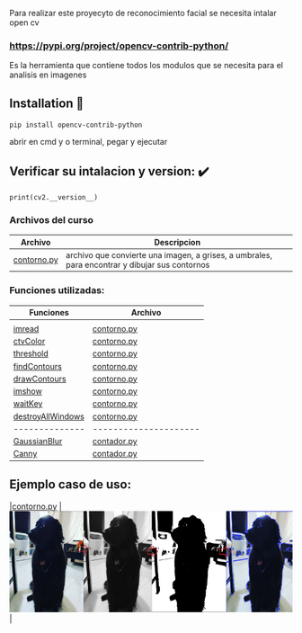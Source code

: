 Para realizar este proyecyto de reconocimiento facial se necesita intalar open cv
### https://pypi.org/project/opencv-contrib-python/
Es la herramienta que contiene todos los modulos que se necesita para el analisis en imagenes
## Installation 🚀

```
pip install opencv-contrib-python
```

abrir en cmd y o terminal, pegar y ejecutar

## Verificar su intalacion y version: :heavy_check_mark:

```
print(cv2.__version__)
```

### Archivos del curso

|   **Archivo**   |   **Descripcion**   | 
| -------------- | --------------------- |
| [contorno.py](./1.%20contorno/contorno.py) | archivo que convierte una imagen, a grises, a umbrales, para encontrar y dibujar sus contornos | ,,| 

### Funciones utilizadas:

|   **Funciones**   |   **Archivo**   | 
| -------------- | --------------------- |
| []() | []() |
| [imread](https://docs.opencv.org/3.4/d4/da8/group__imgcodecs.html#ga288b8b3da0892bd651fce07b3bbd3a56) | [contorno.py](./1.%20contorno/contorno.py) |
| [ctvColor](https://docs.opencv.org/3.4/d8/d01/group__imgproc__color__conversions.html#ga397ae87e1288a81d2363b61574eb8cab)| [contorno.py](./1.%20contorno/contorno.py) |
| [threshold](https://docs.opencv.org/3.4/d7/d1b/group__imgproc__misc.html#gae8a4a146d1ca78c626a53577199e9c57) | [contorno.py](./1.%20contorno/contorno.py) |
| [findContours](https://docs.opencv.org/4.x/d3/dc0/group__imgproc__shape.html#gadf1ad6a0b82947fa1fe3c3d497f260e0) | [contorno.py](./1.%20contorno/contorno.py) |
| [drawContours](https://docs.opencv.org/4.x/d6/d6e/group__imgproc__draw.html#ga746c0625f1781f1ffc9056259103edbc) | [contorno.py](./1.%20contorno/contorno.py) |
| [imshow](https://docs.opencv.org/4.x/d7/dfc/group__highgui.html#ga453d42fe4cb60e5723281a89973ee563) | [contorno.py](./1.%20contorno/contorno.py) |
| [waitKey](https://docs.opencv.org/4.x/d7/dfc/group__highgui.html#ga5628525ad33f52eab17feebcfba38bd7) | [contorno.py](./1.%20contorno/contorno.py) |
| [destroyAllWindows](https://docs.opencv.org/4.x/d7/dfc/group__highgui.html#ga6b7fc1c1a8960438156912027b38f481) | [contorno.py](./1.%20contorno/contorno.py) |
| -------------- | --------------------- |
| [GaussianBlur](https://docs.opencv.org/4.x/d4/d86/group__imgproc__filter.html#gaabe8c836e97159a9193fb0b11ac52cf1) | [contador.py](./2.%20contador%20de%20monedas/contador.py) |
| [Canny](https://docs.opencv.org/4.x/dd/d1a/group__imgproc__feature.html#ga04723e007ed888ddf11d9ba04e2232de) | [contador.py](./2.%20contador%20de%20monedas/contador.py) |


## Ejemplo caso de uso:
|[contorno.py](./1.%20contorno/contorno.py) |  <img height="180em" src="./ejemplos/ejemplo-contorno.png"/> |